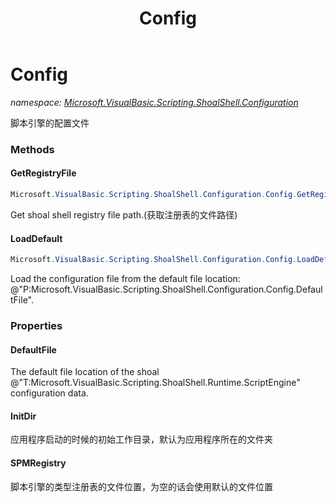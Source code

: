 ﻿---
title: Config
---

# Config
_namespace: [Microsoft.VisualBasic.Scripting.ShoalShell.Configuration](N-Microsoft.VisualBasic.Scripting.ShoalShell.Configuration.html)_

脚本引擎的配置文件

### Methods

#### GetRegistryFile
```csharp
Microsoft.VisualBasic.Scripting.ShoalShell.Configuration.Config.GetRegistryFile
```
Get shoal shell registry file path.(获取注册表的文件路径)

#### LoadDefault
```csharp
Microsoft.VisualBasic.Scripting.ShoalShell.Configuration.Config.LoadDefault
```
Load the configuration file from the default file location: @"P:Microsoft.VisualBasic.Scripting.ShoalShell.Configuration.Config.DefaultFile".



### Properties

#### DefaultFile
The default file location of the shoal @"T:Microsoft.VisualBasic.Scripting.ShoalShell.Runtime.ScriptEngine" configuration data.
#### InitDir
应用程序启动的时候的初始工作目录，默认为应用程序所在的文件夹
#### SPMRegistry
脚本引擎的类型注册表的文件位置，为空的话会使用默认的文件位置

